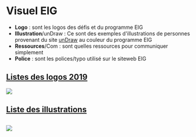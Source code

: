 # Visuel EIG

* **Logo** : sont les logos des défis et du programme EIG
* **Illustration**/unDraw : Ce sont des exemples d'illustrations de personnes provenant du site [unDraw](https://undraw.co/) au couleur du programme EIG
* **Ressources**/Com : sont quelles ressources pour communiquer simplement
* **Police** : sont les polices/typo utilisé sur le siteweb EIG 


[Listes des logos 2019](Visuel/Logo/LogoEIG2019.png)
---
![](https://pad.etalab.studio/uploads/upload_c38af2c0ca828ddc0fb5dcbb5a6eb045.png)


[Liste des illustrations](Visuel/Illustration/Undraw/IllustrationUndraw.png)
---

[![](https://pad.etalab.studio/uploads/upload_c902fc83f3afc41e0d1bcffb1ef5f221.png)](Visuel/Illustration/Undraw/IllustrationUndraw.png)
---